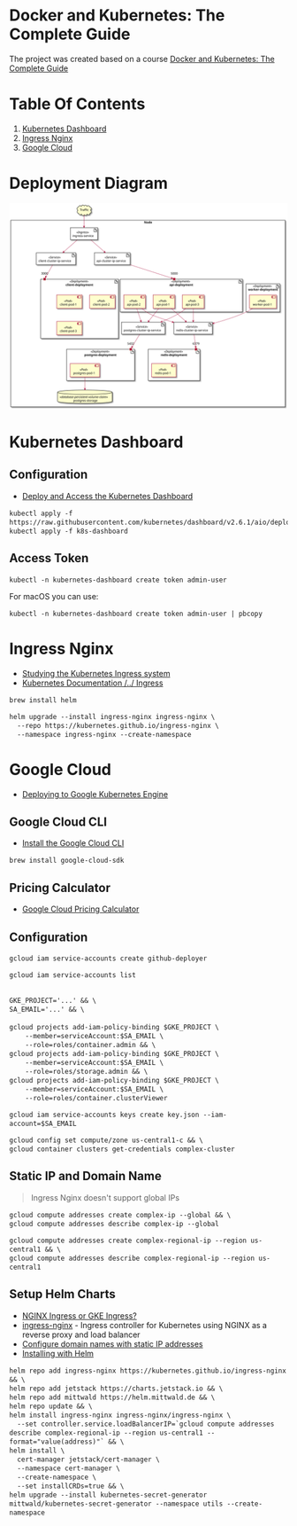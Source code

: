 # Docker and Kubernetes: The Complete Guide

The project was created based on a course [Docker and Kubernetes: The Complete Guide](https://www.udemy.com/course/docker-and-kubernetes-the-complete-guide)

# Table Of Contents

1. [Kubernetes Dashboard](#kubernetes-dashboard)
2. [Ingress Nginx](#ingress-nginx)
3. [Google Cloud](#google-cloud)

# Deployment Diagram

![](./docs/deployment.svg)

# Kubernetes Dashboard

## Configuration

* [Deploy and Access the Kubernetes Dashboard](https://kubernetes.io/docs/tasks/access-application-cluster/web-ui-dashboard/)

```shell
kubectl apply -f https://raw.githubusercontent.com/kubernetes/dashboard/v2.6.1/aio/deploy/recommended.yaml
kubectl apply -f k8s-dashboard
```

## Access Token

```shell
kubectl -n kubernetes-dashboard create token admin-user
```

For macOS you can use:
```shell
kubectl -n kubernetes-dashboard create token admin-user | pbcopy
```

# Ingress Nginx

* [Studying the Kubernetes Ingress system](https://www.joyfulbikeshedding.com/blog/2018-03-26-studying-the-kubernetes-ingress-system.html)
* [Kubernetes Documentation /../ Ingress](https://kubernetes.io/docs/concepts/services-networking/ingress/)

```shell
brew install helm
```

```shell
helm upgrade --install ingress-nginx ingress-nginx \
  --repo https://kubernetes.github.io/ingress-nginx \
  --namespace ingress-nginx --create-namespace
```

# Google Cloud

* [Deploying to Google Kubernetes Engine](https://docs.github.com/en/actions/deployment/deploying-to-your-cloud-provider/deploying-to-google-kubernetes-engine)

## Google Cloud CLI

* [Install the Google Cloud CLI](https://cloud.google.com/sdk/docs/install-sdk)

```shell
brew install google-cloud-sdk
```

## Pricing Calculator

* [Google Cloud Pricing Calculator](https://cloud.google.com/products/calculator)

## Configuration

```shell
gcloud iam service-accounts create github-deployer
```
```shell
gcloud iam service-accounts list
```

```shell

GKE_PROJECT='...' && \
SA_EMAIL='...' && \

gcloud projects add-iam-policy-binding $GKE_PROJECT \
	--member=serviceAccount:$SA_EMAIL \
	--role=roles/container.admin && \
gcloud projects add-iam-policy-binding $GKE_PROJECT \
	--member=serviceAccount:$SA_EMAIL \
	--role=roles/storage.admin && \
gcloud projects add-iam-policy-binding $GKE_PROJECT \
	--member=serviceAccount:$SA_EMAIL \
	--role=roles/container.clusterViewer
```

```shell
gcloud iam service-accounts keys create key.json --iam-account=$SA_EMAIL
```

```shell
gcloud config set compute/zone us-central1-c && \
gcloud container clusters get-credentials complex-cluster
```

## Static IP and Domain Name

> Ingress Nginx doesn't support global IPs

```shell
gcloud compute addresses create complex-ip --global && \
gcloud compute addresses describe complex-ip --global
```

```shell
gcloud compute addresses create complex-regional-ip --region us-central1 && \
gcloud compute addresses describe complex-regional-ip --region us-central1
```

## Setup Helm Charts

* [NGINX Ingress or GKE Ingress?](https://medium.com/@glen.yu/nginx-ingress-or-gke-ingress-d87dd9db504c)
* [ingress-nginx](https://artifacthub.io/packages/helm/ingress-nginx/ingress-nginx#configuration) - Ingress controller
for Kubernetes using NGINX as a reverse proxy and load balancer
* [Configure domain names with static IP addresses](https://cloud.google.com/kubernetes-engine/docs/tutorials/configuring-domain-name-static-ip)
* [Installing with Helm](https://cert-manager.io/docs/installation/helm/#installing-with-helm)

```shell
helm repo add ingress-nginx https://kubernetes.github.io/ingress-nginx && \
helm repo add jetstack https://charts.jetstack.io && \
helm repo add mittwald https://helm.mittwald.de && \
helm repo update && \
helm install ingress-nginx ingress-nginx/ingress-nginx \
  --set controller.service.loadBalancerIP=`gcloud compute addresses describe complex-regional-ip --region us-central1 --format="value(address)"` && \
helm install \
  cert-manager jetstack/cert-manager \
  --namespace cert-manager \
  --create-namespace \
  --set installCRDs=true && \
helm upgrade --install kubernetes-secret-generator mittwald/kubernetes-secret-generator --namespace utils --create-namespace
```